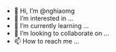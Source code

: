 - 👋 Hi, I’m @nghiaomg
- 👀 I’m interested in ...
- 🌱 I’m currently learning ...
- 💞️ I’m looking to collaborate on ...
- 📫 How to reach me ...

<!---
nghiaomg/nghiaomg is a ✨ special ✨ repository because its `README.md` (this file) appears on your GitHub profile.
You can click the Preview link to take a look at your changes.
--->
